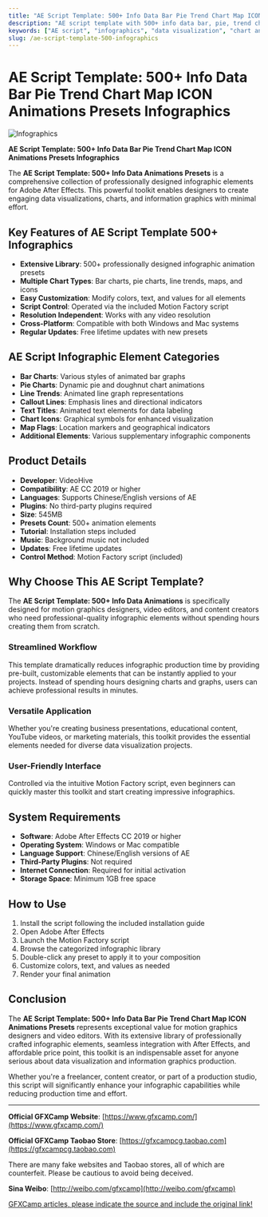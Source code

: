 ```yaml
---
title: "AE Script Template: 500+ Info Data Bar Pie Trend Chart Map ICON Animations Presets Infographics"
description: "AE script template with 500+ info data bar, pie, trend chart, map, and ICON animation presets for infographics."
keywords: ["AE script", "infographics", "data visualization", "chart animations", "bar chart", "pie chart", "trend chart", "motion factory", "information graphics", "After Effects", "videohive"]
slug: /ae-script-template-500-infographics
---
```


# AE Script Template: 500+ Info Data Bar Pie Trend Chart Map ICON Animations Presets Infographics

![Infographics](https://www.gfxcamp.com/wp-content/uploads/2023/03/Infographics-43277101.jpg)

**AE Script Template: 500+ Info Data Bar Pie Trend Chart Map ICON Animations Presets Infographics**

The **AE Script Template: 500+ Info Data Animations Presets** is a comprehensive collection of professionally designed infographic elements for Adobe After Effects. This powerful toolkit enables designers to create engaging data visualizations, charts, and information graphics with minimal effort.

## Key Features of AE Script Template 500+ Infographics

- **Extensive Library**: 500+ professionally designed infographic animation presets
- **Multiple Chart Types**: Bar charts, pie charts, line trends, maps, and icons
- **Easy Customization**: Modify colors, text, and values for all elements
- **Script Control**: Operated via the included Motion Factory script
- **Resolution Independent**: Works with any video resolution
- **Cross-Platform**: Compatible with both Windows and Mac systems
- **Regular Updates**: Free lifetime updates with new presets

## AE Script Infographic Element Categories

- **Bar Charts**: Various styles of animated bar graphs
- **Pie Charts**: Dynamic pie and doughnut chart animations
- **Line Trends**: Animated line graph representations
- **Callout Lines**: Emphasis lines and directional indicators
- **Text Titles**: Animated text elements for data labeling
- **Chart Icons**: Graphical symbols for enhanced visualization
- **Map Flags**: Location markers and geographical indicators
- **Additional Elements**: Various supplementary infographic components

## Product Details

- **Developer**: VideoHive
- **Compatibility**: AE CC 2019 or higher
- **Languages**: Supports Chinese/English versions of AE
- **Plugins**: No third-party plugins required
- **Size**: 545MB
- **Presets Count**: 500+ animation elements
- **Tutorial**: Installation steps included
- **Music**: Background music not included
- **Updates**: Free lifetime updates
- **Control Method**: Motion Factory script (included)

## Why Choose This AE Script Template?

The **AE Script Template: 500+ Info Data Animations** is specifically designed for motion graphics designers, video editors, and content creators who need professional-quality infographic elements without spending hours creating them from scratch.

### Streamlined Workflow

This template dramatically reduces infographic production time by providing pre-built, customizable elements that can be instantly applied to your projects. Instead of spending hours designing charts and graphs, users can achieve professional results in minutes.

### Versatile Application

Whether you're creating business presentations, educational content, YouTube videos, or marketing materials, this toolkit provides the essential elements needed for diverse data visualization projects.

### User-Friendly Interface

Controlled via the intuitive Motion Factory script, even beginners can quickly master this toolkit and start creating impressive infographics.

## System Requirements

- **Software**: Adobe After Effects CC 2019 or higher
- **Operating System**: Windows or Mac compatible
- **Language Support**: Chinese/English versions of AE
- **Third-Party Plugins**: Not required
- **Internet Connection**: Required for initial activation
- **Storage Space**: Minimum 1GB free space

## How to Use

1. Install the script following the included installation guide
2. Open Adobe After Effects
3. Launch the Motion Factory script
4. Browse the categorized infographic library
5. Double-click any preset to apply it to your composition
6. Customize colors, text, and values as needed
7. Render your final animation

## Conclusion

The **AE Script Template: 500+ Info Data Bar Pie Trend Chart Map ICON Animations Presets** represents exceptional value for motion graphics designers and video editors. With its extensive library of professionally crafted infographic elements, seamless integration with After Effects, and affordable price point, this toolkit is an indispensable asset for anyone serious about data visualization and information graphics production.

Whether you're a freelancer, content creator, or part of a production studio, this script will significantly enhance your infographic capabilities while reducing production time and effort.

---

**Official GFXCamp Website**: [https://www.gfxcamp.com/](https://www.gfxcamp.com/)

**Official GFXCamp Taobao Store**: [https://gfxcampcg.taobao.com](https://gfxcampcg.taobao.com)

There are many fake websites and Taobao stores, all of which are counterfeit. Please be cautious to avoid being deceived.

**Sina Weibo**: [http://weibo.com/gfxcamp](http://weibo.com/gfxcamp)

[GFXCamp articles, please indicate the source and include the original link!](https://www.gfxcamp.com)